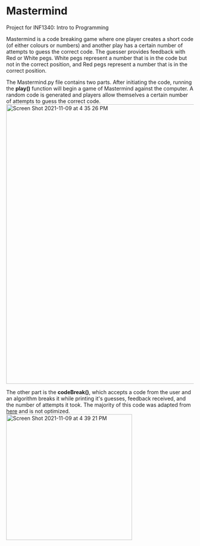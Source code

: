 # Mastermind
Project for INF1340: Intro to Programming

Mastermind is a code breaking game where one player creates a short code (of either colours or numbers) and another play has a certain number of attempts to guess the correct code. The guesser provides feedback with Red or White pegs. White pegs represent a number that is in the code but not in the correct position, and Red pegs represent a number that is in the correct position. 

The Mastermind.py file contains two parts. After initiating the code, running the **play()** function will begin a game of Mastermind against the computer. A random code is generated and players allow themselves a certain number of attempts to guess the correct code. 
<img width="751" alt="Screen Shot 2021-11-09 at 4 35 26 PM" src="https://user-images.githubusercontent.com/80587489/141008701-4fc44a88-de58-4463-9e1c-12bf53e5fa26.png">

The other part is the **codeBreak()**, which accepts a code from the user and an algorithm breaks it while printing it's guesses, feedback received, and the number of attempts it took. The majority of this code was adapted from [here](https://www.reddit.com/r/learnpython/comments/k07mfi/mastermind_game_solve_puzzles_optimal_moves_how/) and is not optimized.
<img width="338" alt="Screen Shot 2021-11-09 at 4 39 21 PM" src="https://user-images.githubusercontent.com/80587489/141009203-3819b01b-0a3d-4315-b659-1dc5894711e0.png">
